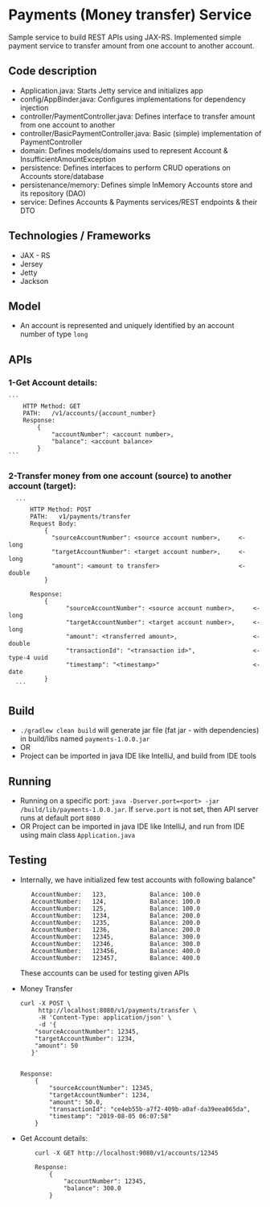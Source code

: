 # Payments (Money transfer) Service
Sample service to build REST APIs using JAX-RS. Implemented simple payment service to transfer amount from one account to another account.

## Code description
* Application.java: Starts Jetty service and initializes app
* config/AppBinder.java: Configures implementations for dependency injection
* controller/PaymentController.java: Defines interface to transfer amount from one account to another
* controller/BasicPaymentController.java: Basic (simple) implementation of PaymentController
* domain: Defines models/domains used to represent Account & InsufficientAmountException
* persistence: Defines interfaces to perform CRUD operations on Accounts store/database
* persistenance/memory: Defines simple InMemory Accounts store and its repository (DAO)
* service: Defines Accounts & Payments services/REST endpoints & their DTO


## Technologies / Frameworks
* JAX - RS
* Jersey
* Jetty
* Jackson

## Model
* An account is represented and uniquely identified by an account number of type `long`

## APIs
### 1-Get Account details:
    ```
        HTTP Method: GET
        PATH:   /v1/accounts/{account_number}
        Response:
            {
                "accountNumber": <account number>,
                "balance": <account balance>
            }
    ```
  
### 2-Transfer money from one account (source) to another account (target):
      ```
          HTTP Method: POST
          PATH:   v1/payments/transfer
          Request Body:
              {
              	"sourceAccountNumber": <source account number>,     <- long
              	"targetAccountNumber": <target account number>,     <- long
              	"amount": <amount to transfer>                      <- double
              }
              
          Response:
              {
                    "sourceAccountNumber": <source account number>,     <- long
                    "targetAccountNumber": <target account number>,     <- long
                    "amount": <transferred amount>,                     <- double
                    "transactionId": "<transaction id>",                <- type-4 uuid
                    "timestamp": "<timestamp>"                          <- date
              }
      ```

## Build
* `./gradlew clean build` will generate jar file (fat jar - with dependencies) in build/libs named `payments-1.0.0.jar`
* OR
* Project can be imported in java IDE like IntelliJ, and build from IDE tools

## Running
* Running on a specific port: `java -Dserver.port=<port> -jar /build/lib/payments-1.0.0.jar`. If `serve.port` is not set, then API server runs at default port `8080`
* OR Project can be imported in java IDE like IntelliJ, and run from IDE using main class `Application.java`

## Testing
* Internally, we have initialized few test accounts with following balance"
    ```
       AccountNumber:	123,			Balance: 100.0
       AccountNumber:	124,			Balance: 100.0
       AccountNumber:	125,			Balance: 100.0
       AccountNumber:	1234,			Balance: 200.0
       AccountNumber:	1235,			Balance: 200.0
       AccountNumber:	1236,			Balance: 200.0
       AccountNumber:	12345,			Balance: 300.0
       AccountNumber:	12346,			Balance: 300.0
       AccountNumber:	123456,			Balance: 400.0
       AccountNumber:	123457,			Balance: 400.0
  ```
  These accounts can be used for testing given APIs
  
* Money Transfer
    ```
    curl -X POST \
         http://localhost:8080/v1/payments/transfer \
         -H 'Content-Type: application/json' \
         -d '{
       	"sourceAccountNumber": 12345,
       	"targetAccountNumber": 1234,
       	"amount": 50
       }'
  
  
    Response:
        {
            "sourceAccountNumber": 12345,
            "targetAccountNumber": 1234,
            "amount": 50.0,
            "transactionId": "ce4eb55b-a7f2-409b-a0af-da39eea065da",
            "timestamp": "2019-08-05 06:07:58"
        }
  ```
  
* Get Account details:
    ```
        curl -X GET http://localhost:9080/v1/accounts/12345
  
        Response:
            {
                "accountNumber": 12345,
                "balance": 300.0
            }
   ```
  


